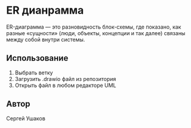 # ER дианрамма
ER-диаграмма — это разновидность блок-схемы, где показано, как разные «сущности» (люди, объекты, концепции и так далее) связаны между собой внутри системы.
## Использование
1. Выбрать ветку
2. Загрузить .drawio файл из репозитория
2. Открыть файл в любом редакторе UML
## Автор
Сергей Ушаков
